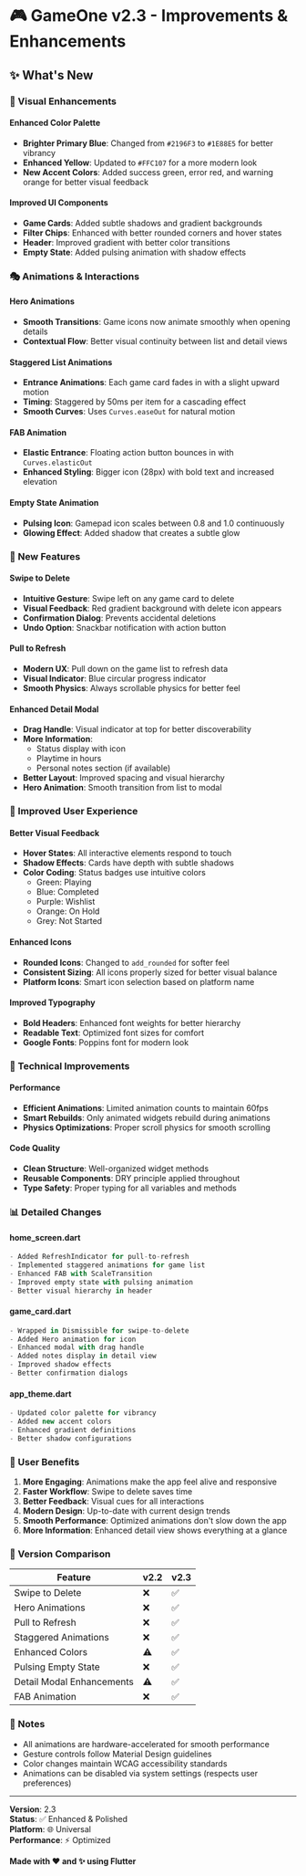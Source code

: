 # 🎮 GameOne v2.3 - Improvements & Enhancements

## ✨ What's New

### 🎨 Visual Enhancements

#### Enhanced Color Palette
- **Brighter Primary Blue**: Changed from `#2196F3` to `#1E88E5` for better vibrancy
- **Enhanced Yellow**: Updated to `#FFC107` for a more modern look
- **New Accent Colors**: Added success green, error red, and warning orange for better visual feedback

#### Improved UI Components
- **Game Cards**: Added subtle shadows and gradient backgrounds
- **Filter Chips**: Enhanced with better rounded corners and hover states
- **Header**: Improved gradient with better color transitions
- **Empty State**: Added pulsing animation with shadow effects

### 🎭 Animations & Interactions

#### Hero Animations
- **Smooth Transitions**: Game icons now animate smoothly when opening details
- **Contextual Flow**: Better visual continuity between list and detail views

#### Staggered List Animations
- **Entrance Animations**: Each game card fades in with a slight upward motion
- **Timing**: Staggered by 50ms per item for a cascading effect
- **Smooth Curves**: Uses `Curves.easeOut` for natural motion

#### FAB Animation
- **Elastic Entrance**: Floating action button bounces in with `Curves.elasticOut`
- **Enhanced Styling**: Bigger icon (28px) with bold text and increased elevation

#### Empty State Animation
- **Pulsing Icon**: Gamepad icon scales between 0.8 and 1.0 continuously
- **Glowing Effect**: Added shadow that creates a subtle glow

### 🎯 New Features

#### Swipe to Delete
- **Intuitive Gesture**: Swipe left on any game card to delete
- **Visual Feedback**: Red gradient background with delete icon appears
- **Confirmation Dialog**: Prevents accidental deletions
- **Undo Option**: Snackbar notification with action button

#### Pull to Refresh
- **Modern UX**: Pull down on the game list to refresh data
- **Visual Indicator**: Blue circular progress indicator
- **Smooth Physics**: Always scrollable physics for better feel

#### Enhanced Detail Modal
- **Drag Handle**: Visual indicator at top for better discoverability
- **More Information**: 
  - Status display with icon
  - Playtime in hours
  - Personal notes section (if available)
- **Better Layout**: Improved spacing and visual hierarchy
- **Hero Animation**: Smooth transition from list to modal

### 📱 Improved User Experience

#### Better Visual Feedback
- **Hover States**: All interactive elements respond to touch
- **Shadow Effects**: Cards have depth with subtle shadows
- **Color Coding**: Status badges use intuitive colors
  - Green: Playing
  - Blue: Completed
  - Purple: Wishlist
  - Orange: On Hold
  - Grey: Not Started

#### Enhanced Icons
- **Rounded Icons**: Changed to `add_rounded` for softer feel
- **Consistent Sizing**: All icons properly sized for better visual balance
- **Platform Icons**: Smart icon selection based on platform name

#### Improved Typography
- **Bold Headers**: Enhanced font weights for better hierarchy
- **Readable Text**: Optimized font sizes for comfort
- **Google Fonts**: Poppins font for modern look

### 🔧 Technical Improvements

#### Performance
- **Efficient Animations**: Limited animation counts to maintain 60fps
- **Smart Rebuilds**: Only animated widgets rebuild during animations
- **Physics Optimizations**: Proper scroll physics for smooth scrolling

#### Code Quality
- **Clean Structure**: Well-organized widget methods
- **Reusable Components**: DRY principle applied throughout
- **Type Safety**: Proper typing for all variables and methods

### 📊 Detailed Changes

#### home_screen.dart
```dart
- Added RefreshIndicator for pull-to-refresh
- Implemented staggered animations for game list
- Enhanced FAB with ScaleTransition
- Improved empty state with pulsing animation
- Better visual hierarchy in header
```

#### game_card.dart
```dart
- Wrapped in Dismissible for swipe-to-delete
- Added Hero animation for icon
- Enhanced modal with drag handle
- Added notes display in detail view
- Improved shadow effects
- Better confirmation dialogs
```

#### app_theme.dart
```dart
- Updated color palette for vibrancy
- Added new accent colors
- Enhanced gradient definitions
- Better shadow configurations
```

### 🎁 User Benefits

1. **More Engaging**: Animations make the app feel alive and responsive
2. **Faster Workflow**: Swipe to delete saves time
3. **Better Feedback**: Visual cues for all interactions
4. **Modern Design**: Up-to-date with current design trends
5. **Smooth Performance**: Optimized animations don't slow down the app
6. **More Information**: Enhanced detail view shows everything at a glance

### 🚀 Version Comparison

| Feature | v2.2 | v2.3 |
|---------|------|------|
| Swipe to Delete | ❌ | ✅ |
| Hero Animations | ❌ | ✅ |
| Pull to Refresh | ❌ | ✅ |
| Staggered Animations | ❌ | ✅ |
| Enhanced Colors | ⚠️ | ✅ |
| Pulsing Empty State | ❌ | ✅ |
| Detail Modal Enhancements | ⚠️ | ✅ |
| FAB Animation | ❌ | ✅ |

### 📝 Notes

- All animations are hardware-accelerated for smooth performance
- Gesture controls follow Material Design guidelines
- Color changes maintain WCAG accessibility standards
- Animations can be disabled via system settings (respects user preferences)

---

**Version**: 2.3  
**Status**: ✅ Enhanced & Polished  
**Platform**: 🌐 Universal  
**Performance**: ⚡ Optimized  

**Made with ❤️ and ✨ using Flutter**
